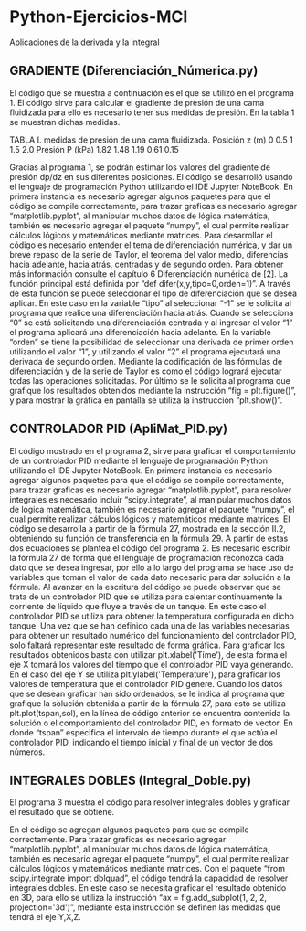 # Python-Ejercicios-MCI
Aplicaciones de la derivada y la integral 

## GRADIENTE (Diferenciación_Númerica.py)
El código que se muestra a continuación es el que se utilizó en el programa 1. El código sirve para calcular el gradiente de presión de una cama fluidizada para ello es necesario tener sus medidas de presión. En la tabla 1 se muestran dichas medidas.

TABLA I. medidas de presión de una cama fluidizada.
Posición z (m)	0	0.5	1	1.5	2.0
Presión P (kPa)	1.82	1.48	1.19	0.61	0.15

Gracias al programa 1, se podrán estimar los valores del gradiente de presión dp/dz en sus diferentes posiciones.
El código se desarrolló usando el lenguaje de programación Python utilizando el IDE Jupyter NoteBook. En primera instancia es necesario agregar algunos paquetes para que el código se compile correctamente, para trazar graficas es necesario agregar “matplotlib.pyplot”, al manipular muchos datos de lógica matemática, también es necesario agregar el paquete “numpy”, el cual permite realizar cálculos lógicos y matemáticos mediante matrices.
Para desarrollar el código es necesario entender el tema de diferenciación numérica, y dar un breve repaso de la serie de Taylor, el teorema del valor medio, diferencias hacia adelante, hacia atrás, centradas y de segundo orden. Para obtener más información consulte el capítulo 6 Diferenciación numérica de [2].
La función principal está definida por “def difer(x,y,tipo=0,orden=1)”. A través de esta función se puede seleccionar el tipo de diferenciación que se desea aplicar. En este caso en la variable “tipo” al seleccionar “-1” se le solicita al programa que realice una diferenciación hacia atrás. Cuando se selecciona “0” se está solicitando una diferenciación centrada y al ingresar el valor “1” el programa aplicará una diferenciación hacia adelante. 
En la variable “orden” se tiene la posibilidad de seleccionar una derivada de primer orden utilizando el valor “1”, y utilizando el valor “2” el programa ejecutará una derivada de segundo orden. 
Mediante la codificación de las fórmulas de diferenciación y de la serie de Taylor es como el código logrará ejecutar todas las operaciones solicitadas. Por último se le solicita al programa que grafique los resultados obtenidos mediante la instrucción “fig = plt.figure()”, y para mostrar la gráfica en pantalla se utiliza la instrucción “plt.show()”.

## CONTROLADOR PID (ApliMat_PID.py)
El código mostrado en el programa 2, sirve para graficar el comportamiento de un controlador PID mediante el lenguaje de programación Python utilizando el IDE Jupyter NoteBook. En primera instancia es necesario agregar algunos paquetes para que el código se compile correctamente, para trazar graficas es necesario agregar “matplotlib.pyplot”, para resolver integrales es necesario incluir “scipy.integrate”, al manipular muchos datos de lógica matemática, también es necesario agregar el paquete “numpy”, el cual permite realizar cálculos lógicos y matemáticos mediante matrices. 
El código se desarrolla a partir de la fórmula 27, mostrada en la sección II.2, obteniendo su función de transferencia en la fórmula 29. A partir de estas dos ecuaciones se plantea el código del programa 2.
Es necesario escribir la fórmula 27 de forma que el lenguaje de programación reconozca cada dato que se desea ingresar, por ello a lo largo del programa se hace uso de variables que toman el valor de cada dato necesario para dar solución a la fórmula. 
 Al avanzar en la escritura del código se puede observar que se trata de un controlador PID que se utiliza para calentar continuamente la corriente de líquido que fluye a través de un tanque. En este caso el controlador PID se utiliza para obtener la temperatura configurada en dicho tanque. 
Una vez que se han definido cada una de las variables necesarias para obtener un resultado numérico del funcionamiento del controlador PID, solo faltará representar este resultado de forma gráfica.
Para graficar los resultados obtenidos basta con utilizar plt.xlabel('Time'), de esta forma el eje X tomará los valores del tiempo que el controlador PID vaya generando. En el caso del eje Y se utiliza plt.ylabel('Temperature'), para graficar los valores de temperatura que el controlador PID genere. Cuando los datos que se desean graficar han sido ordenados, se le indica al programa que grafique la solución obtenida a partir de la fórmula 27, para esto se utiliza plt.plot(tspan,sol), en la línea de código anterior se encuentra contenida la solución o el comportamiento del controlador PID, en formato de vector. En donde “tspan” especifica el intervalo de tiempo durante el que actúa el controlador PID, indicando el tiempo inicial y final de un vector de dos números. 

## INTEGRALES DOBLES (Integral_Doble.py)
El programa 3 muestra el código para resolver integrales dobles y graficar el resultado que se obtiene. 

En el código se agregan algunos paquetes para que se compile correctamente. Para trazar graficas es necesario agregar “matplotlib.pyplot”, al manipular muchos datos de lógica matemática, también es necesario agregar el paquete “numpy”, el cual permite realizar cálculos lógicos y matemáticos mediante matrices. Con el paquete “from scipy.integrate import dblquad”, el código tendrá la capacidad de resolver integrales dobles.
En este caso se necesita graficar el resultado obtenido en 3D, para ello se utiliza la instrucción “ax = fig.add_subplot(1, 2, 2, projection='3d')”, mediante esta instrucción se definen las medidas que tendrá el eje Y,X,Z.  
